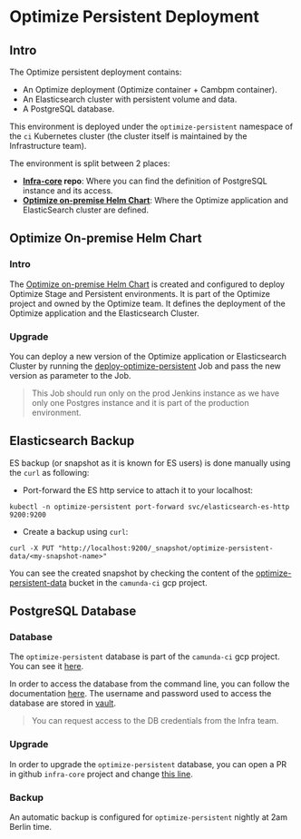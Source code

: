 # Optimize Persistent Deployment

## Intro

The Optimize persistent deployment contains:
* An Optimize deployment (Optimize container + Cambpm container).
* An Elasticsearch cluster with persistent volume and data.
* A PostgreSQL database.

This environment is deployed under the `optimize-persistent` namespace of the `ci` Kubernetes cluster (the cluster
itself is maintained by the Infrastructure team).

The environment is split between 2 places:
* **[Infra-core](https://github.com/camunda/infra-core/) repo**: Where you can find the definition of PostgreSQL 
  instance and its access.
* **[Optimize on-premise Helm Chart](https://github.com/camunda/camunda-optimize/tree/master/.ci/deployments-resources/helm-charts/optimize-onpremise)**:
  Where the Optimize application and ElasticSearch cluster are defined.
  
## Optimize On-premise Helm Chart 

### Intro

The [Optimize on-premise Helm Chart](https://github.com/camunda/camunda-optimize/tree/master/.ci/deployments-resources/helm-charts/optimize-onpremise) is created 
and configured to deploy Optimize Stage and Persistent environments. It is part of the Optimize project and owned by the 
Optimize team. It defines the deployment of the Optimize application and the Elasticsearch Cluster.

### Upgrade

You can deploy a new version of the Optimize application or Elasticsearch Cluster by running
the [deploy-optimize-persistent](../jobs/deploy_optimize_persistent.dsl) Job and pass the new version as 
parameter to the Job. 

> This Job should run only on the prod Jenkins instance as we have only one Postgres instance and it is part of the 
> production environment.

## Elasticsearch Backup

ES backup (or snapshot as it is known for ES users) is done manually using the `curl` as following:

* Port-forward the ES http service to attach it to your localhost:
```shell script
kubectl -n optimize-persistent port-forward svc/elasticsearch-es-http 9200:9200
```

* Create a backup using `curl`:

```shell script
curl -X PUT "http://localhost:9200/_snapshot/optimize-persistent-data/<my-snapshot-name>"
```

You can see the created snapshot by checking the content of the [optimize-persistent-data](https://console.cloud.google.com/storage/browser/optimize-persistent-data;tab=objects?forceOnBucketsSortingFiltering=false&organizationId=669107107215&project=ci-30-162810&prefix=&forceOnObjectsSortingFiltering=false)
 bucket in the `camunda-ci` gcp project.

## PostgreSQL Database

### Database

The `optimize-persistent` database is part of the `camunda-ci` gcp project. You can see it [here](https://console.cloud.google.com/sql/instances/optimize-persistent/overview?organizationId=669107107215&project=ci-30-162810).

In order to access the database from the command line, you can follow the documentation [here](https://confluence.camunda.com/display/SRE/Connect+to+gcloud+SQL+database+instance).
The username and password used to access the database are stored in [vault](https://vault.int.camunda.com/ui/vault/secrets/secret/show/k8s-camunda-ci/optimize/db).

 > You can request access to the DB credentials from the Infra team. 

### Upgrade

In order to upgrade the `optimize-persistent` database, you can open a PR in github `infra-core` project and change [this line](https://github.com/camunda/infra-core/blob/stage/camunda-ci/terraform/google/prod/db.tf#L157).

### Backup

An automatic backup is configured for `optimize-persistent` nightly at 2am Berlin time.

